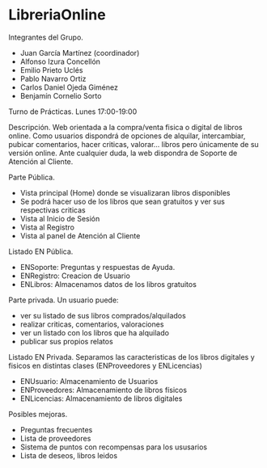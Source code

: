 # LibreriaOnline

Integrantes del Grupo.

  - Juan García Martínez (coordinador) 
  - Alfonso Izura Concellón
  - Emilio Prieto Uclés
  - Pablo Navarro Ortiz
  - Carlos Daniel Ojeda Giménez
  - Benjamín Cornelio Sorto

Turno de Prácticas.
  Lunes 17:00-19:00

Descripción.
  Web orientada a la compra/venta fisica o digital de libros online. Como usuarios dispondrá de opciones de alquilar, intercambiar, pubicar comentarios, hacer criticas, valorar...   libros pero únicamente de su versión online. Ante cualquier duda, la web dispondra de Soporte de Atención al Cliente.
  
Parte Pública.
 - Vista principal (Home) donde se visualizaran libros disponibles
 - Se podrá hacer uso de los libros que sean gratuitos y ver sus respectivas criticas
 - Vista al Inicio de Sesión
 - Vista al Registro
 - Vista al panel de Atención al Cliente

Listado EN Pública.
 - ENSoporte: Preguntas y respuestas de Ayuda.
 - ENRegistro: Creacion de Usuario
 - ENLibros: Almacenamos datos de los libros gratuitos
 
Parte privada.
  Un usuario puede:
   - ver su listado de sus libros comprados/alquilados
   - realizar criticas, comentarios, valoraciones
   - ver un listado con los libros que ha alquilado
   - publicar sus propios relatos
 
Listado EN Privada.
  Separamos las caracteristicas de los libros digitales y fisicos en distintas clases (ENProveedores y ENLicencias)
  - ENUsuario: Almacenamiento de Usuarios
  - ENProveedores: Almacenamiento de libros físicos
  - ENLicencias: Almacenamiento de libros digitales 
  
Posibles mejoras.
  - Preguntas frecuentes
  - Lista de proveedores
  - Sistema de puntos con recompensas para los ususarios
  - Lista de deseos, libros leidos


